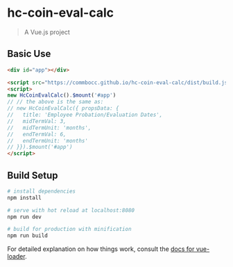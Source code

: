 # hc-coin-eval-calc

> A Vue.js project

## Basic Use

```html
<div id="app"></div>

<script src="https://commbocc.github.io/hc-coin-eval-calc/dist/build.js"></script>
<script>
new HcCoinEvalCalc().$mount('#app')
// // the above is the same as:
// new HcCoinEvalCalc({ propsData: {
//   title: 'Employee Probation/Evaluation Dates',
//   midTermVal: 3,
//   midTermUnit: 'months',
//   endTermVal: 6,
//   endTermUnit: 'months'
// }}).$mount('#app')
</script>
```

## Build Setup

``` bash
# install dependencies
npm install

# serve with hot reload at localhost:8080
npm run dev

# build for production with minification
npm run build
```

For detailed explanation on how things work, consult the [docs for vue-loader](http://vuejs.github.io/vue-loader).
